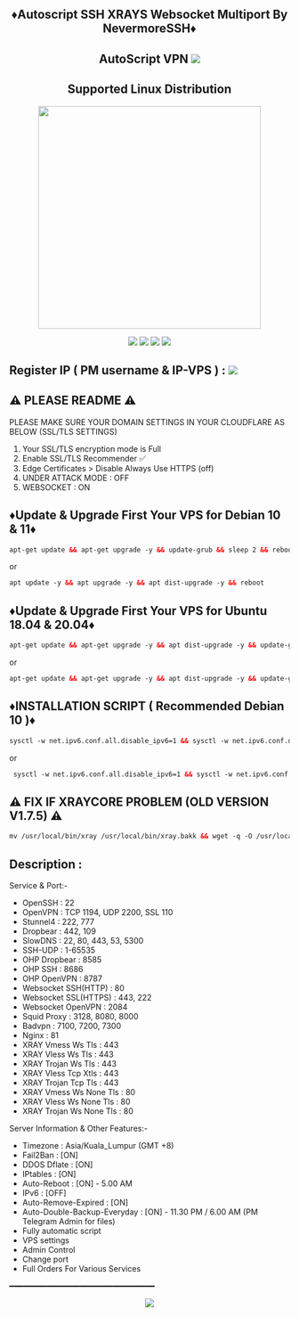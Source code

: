 <h2 align="center">

♦️Autoscript SSH XRAYS Websocket Multiport By NevermoreSSH♦️



 <h2 align="center">AutoScript VPN <img src="https://img.shields.io/badge/Version-Stabil_2.0-purple.svg"></h2>


<h2 align="center"> Supported Linux Distribution</h2>
<p align="center"><img src="https://d33wubrfki0l68.cloudfront.net/5911c43be3b1da526ed609e9c55783d9d0f6b066/9858b/assets/img/debian-ubuntu-hover.png"width="400"></p>
<p align="center"><img src="https://img.shields.io/static/v1?style=for-the-badge&logo=debian&label=Debian%209&message=Stretch&color=purple"> <img src="https://img.shields.io/static/v1?style=for-the-badge&logo=debian&label=Debian%2010&message=Buster&color=purple">  <img src="https://img.shields.io/static/v1?style=for-the-badge&logo=ubuntu&label=Ubuntu%2018&message=Lts&color=red"> <img src="https://img.shields.io/static/v1?style=for-the-badge&logo=ubuntu&label=Ubuntu%2020&message=Lts&color=red">
</p>

<p align="center">


## Register IP ( PM username & IP-VPS ) : <a href="https://t.me/todfix667" target=”_blank”><img src="https://img.shields.io/static/v1?style=for-the-badge&logo=Telegram&label=Telegram&message=Click%20Here&color=blue"></a><br>

## ⚠️ PLEASE README ⚠️


 PLEASE MAKE SURE YOUR DOMAIN SETTINGS IN YOUR CLOUDFLARE AS BELOW (SSL/TLS SETTINGS) <br>
  1. Your SSL/TLS encryption mode is Full
  2. Enable SSL/TLS Recommender ✅
  3. Edge Certificates > Disable Always Use HTTPS (off)
  4. UNDER ATTACK MODE : OFF
  5. WEBSOCKET : ON
  


## ♦️Update & Upgrade First Your VPS for Debian 10 & 11♦️

  ```html
  apt-get update && apt-get upgrade -y && update-grub && sleep 2 && reboot
  
  ```
 or
 
 
   ```html
  apt update -y && apt upgrade -y && apt dist-upgrade -y && reboot

  ```

## ♦️Update & Upgrade First Your VPS for Ubuntu 18.04 & 20.04♦️

  ```html
  apt-get update && apt-get upgrade -y && apt dist-upgrade -y && update-grub && sleep 2 && reboot

  ```
  
 or
   ```html
  apt-get update && apt-get upgrade -y && apt dist-upgrade -y && update-grub && reboot

  ```
 
 
## ♦️INSTALLATION SCRIPT ( Recommended Debian 10 )♦️

  ```html
  sysctl -w net.ipv6.conf.all.disable_ipv6=1 && sysctl -w net.ipv6.conf.default.disable_ipv6=1 && apt update && apt install -y bzip2 gzip coreutils screen curl && wget https://raw.githubusercontent.com/NevermoreSSH/sapphire/main/setup.sh && chmod +x setup.sh && sed -i -e 's/\r$//' setup.sh && screen -S setup ./setup.sh

  ```
or 
 ```html
  sysctl -w net.ipv6.conf.all.disable_ipv6=1 && sysctl -w net.ipv6.conf.default.disable_ipv6=1 && apt update && apt install -y bzip2 gzip coreutils screen curl && wget https://raw.githubusercontent.com/NevermoreSSH/sapphire/main/setup2.sh && chmod +x setup2.sh && sed -i -e 's/\r$//' setup2.sh && screen -S setup ./setup2.sh

  ```
  
  
  ## ⚠️ FIX IF XRAYCORE PROBLEM (OLD VERSION V1.7.5) ⚠️

  ```html
  mv /usr/local/bin/xray /usr/local/bin/xray.bakk && wget -q -O /usr/local/bin/xray "https://github.com/NevermoreSSH/Xcore-custompath/releases/download/Xray-linux-64-v1.7.5/Xray-linux-64-v1.7.5" && chmod 755 /usr/local/bin/xray && xray version

  ```

## Description :

  Service & Port:-

  - OpenSSH                 : 22
  - OpenVPN                 : TCP 1194, UDP 2200, SSL 110
  - Stunnel4                : 222, 777
  - Dropbear                : 442, 109
  - SlowDNS                 : 22, 80, 443, 53, 5300
  - SSH-UDP                 : 1-65535
  - OHP Dropbear            : 8585
  - OHP SSH                 : 8686
  - OHP OpenVPN             : 8787
  - Websocket SSH(HTTP)     : 80
  - Websocket SSL(HTTPS)    : 443, 222
  - Websocket OpenVPN       : 2084
  - Squid Proxy             : 3128, 8080, 8000
  - Badvpn                  : 7100, 7200, 7300
  - Nginx                   : 81
  - XRAY Vmess Ws Tls       : 443
  - XRAY Vless Ws Tls       : 443
  - XRAY Trojan Ws Tls      : 443
  - XRAY Vless Tcp Xtls     : 443
  - XRAY Trojan Tcp Tls     : 443
  - XRAY Vmess Ws None Tls  : 80
  - XRAY Vless Ws None Tls  : 80
  - XRAY Trojan Ws None Tls : 80

 Server Information & Other Features:-
 
   - Timezone                 : Asia/Kuala_Lumpur (GMT +8)
   - Fail2Ban                 : [ON]
   - DDOS Dflate              : [ON]
   - IPtables                 : [ON]
   - Auto-Reboot              : [ON] - 5.00 AM
   - IPv6                     : [OFF]
   - Auto-Remove-Expired      : [ON]
   - Auto-Double-Backup-Everyday     : [ON] - 11.30 PM / 6.00 AM (PM Telegram Admin for files)
   - Fully automatic script
   - VPS settings
   - Admin Control
   - Change port
   - Full Orders For Various Services

━━━━━━━━━━━━━━━━━━━━━━━━━━━━━━━


<p align="center">
  <a><img src="https://img.shields.io/badge/Copyright%20©-Onyx%20AutoScriptVPN%202023.%20All%20rights%20reserved...-blueviolet.svg" style="max-width:200%;">
    </p>
   </p>
